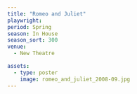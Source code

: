 ```yaml
---
title: "Romeo and Juliet"
playwright:
period: Spring
season: In House
season_sort: 300
venue:
  - New Theatre

assets:
  - type: poster
    image: romeo_and_juliet_2008-09.jpg
---
```

